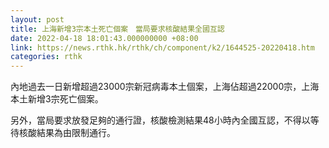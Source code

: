 ```yaml
---
layout: post
title: 上海新增3宗本土死亡個案　當局要求核酸結果全國互認
date: 2022-04-18 18:01:43.000000000 +08:00
link: https://news.rthk.hk/rthk/ch/component/k2/1644525-20220418.htm
categories: rthk
---
```


內地過去一日新增超過23000宗新冠病毒本土個案，上海佔超過22000宗，上海本土新增3宗死亡個案。

另外，當局要求放發足夠的通行證，核酸檢測結果48小時內全國互認，不得以等待核酸結果為由限制通行。
